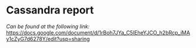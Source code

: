 # Cassandra report

*Can be found at the following link:* https://docs.google.com/document/d/1rBoh7JYa_C5IEheYJCO_h2bRcp_iMAy1cZyG7d6278Y/edit?usp=sharing

